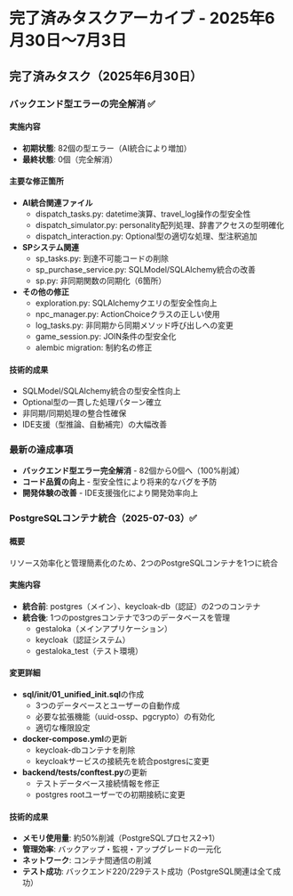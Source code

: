 # 完了済みタスクアーカイブ - 2025年6月30日〜7月3日

## 完了済みタスク（2025年6月30日）

### バックエンド型エラーの完全解消 ✅

#### 実施内容
- **初期状態**: 82個の型エラー（AI統合により増加）
- **最終状態**: 0個（完全解消）

#### 主要な修正箇所
- **AI統合関連ファイル**
  - dispatch_tasks.py: datetime演算、travel_log操作の型安全性
  - dispatch_simulator.py: personality配列処理、辞書アクセスの型明確化
  - dispatch_interaction.py: Optional型の適切な処理、型注釈追加
- **SPシステム関連**
  - sp_tasks.py: 到達不可能コードの削除
  - sp_purchase_service.py: SQLModel/SQLAlchemy統合の改善
  - sp.py: 非同期関数の同期化（6箇所）
- **その他の修正**
  - exploration.py: SQLAlchemyクエリの型安全性向上
  - npc_manager.py: ActionChoiceクラスの正しい使用
  - log_tasks.py: 非同期から同期メソッド呼び出しへの変更
  - game_session.py: JOIN条件の型安全化
  - alembic migration: 制約名の修正

#### 技術的成果
- SQLModel/SQLAlchemy統合の型安全性向上
- Optional型の一貫した処理パターン確立
- 非同期/同期処理の整合性確保
- IDE支援（型推論、自動補完）の大幅改善

### 最新の達成事項

- **バックエンド型エラー完全解消** - 82個から0個へ（100%削減）
- **コード品質の向上** - 型安全性により将来的なバグを予防
- **開発体験の改善** - IDE支援強化により開発効率向上

### PostgreSQLコンテナ統合（2025-07-03）✅

#### 概要
リソース効率化と管理簡素化のため、2つのPostgreSQLコンテナを1つに統合

#### 実施内容
- **統合前**: postgres（メイン）、keycloak-db（認証）の2つのコンテナ
- **統合後**: 1つのpostgresコンテナで3つのデータベースを管理
  - gestaloka（メインアプリケーション）
  - keycloak（認証システム）
  - gestaloka_test（テスト環境）

#### 変更詳細
- **sql/init/01_unified_init.sql**の作成
  - 3つのデータベースとユーザーの自動作成
  - 必要な拡張機能（uuid-ossp、pgcrypto）の有効化
  - 適切な権限設定
- **docker-compose.yml**の更新
  - keycloak-dbコンテナを削除
  - keycloakサービスの接続先を統合postgresに変更
- **backend/tests/conftest.py**の更新
  - テストデータベース接続情報を修正
  - postgres rootユーザーでの初期接続に変更

#### 技術的成果
- **メモリ使用量**: 約50%削減（PostgreSQLプロセス2→1）
- **管理効率**: バックアップ・監視・アップグレードの一元化
- **ネットワーク**: コンテナ間通信の削減
- **テスト成功**: バックエンド220/229テスト成功（PostgreSQL関連は全て成功）